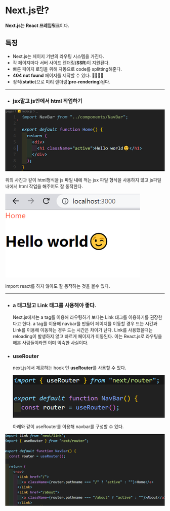 # Next.js란?

**Next.js**는 **React 프레임워크**이다.

## 특징

- Next.js는 페이지 기반의 라우팅 시스템을 가진다.
- 각 페이지마다 서버 사이드 렌더링(**SSR**)이 지원된다.
- 빠른 페이지 로딩을 위해 자동으로 code를 splitting해준다.
- **404 not found** 페이지를 제작할 수 있다. 👍🏻👍🏻
- 정적(**static**)으로 미리 렌더링(**pre-rendering**)된다.

---

- ### jsx말고 js안에서 html 작업하기

![nextjs는 jsx가 필요없다](../img/nextjs_no_jsx.PNG)

위의 사진과 같이 html형식을 js 파일 내에 적는 jsx 파일 형식을 사용하지 않고 js파일 내에서 html 작업을 해주어도 잘 동작한다.

![nextjs](../img/nextjs_no_jsx_2.PNG)

import react를 하지 않아도 잘 동작하는 것을 볼수 있다.

---

- ### a 태그말고 **Link** 태그를 사용해야 좋다.

  Next.js에서는 a tag를 이용해 라우팅하기 보다는 Link 태그를 이용하기를 권장한다고 한다.
  a tag를 이용해 navbar를 만들어 페이지를 이동할 경우 드는 시간과 Link를 이용해 이동하는 경우 드는 시간은 차이가 난다. Link를 사용했을때는 reloading이 발생하지 않고 빠르게 페이지가 이동된다.
  이는 React.js로 라우팅을 해본 사람들이라면 이미 익숙한 사실이다.

- ### useRouter

  next.js에서 제공하는 hook 인 **useRouter**를 사용할 수 있다.

  ![router](../img/nextjs_router.PNG)

  아래와 같이 useRouter를 이용해 navbar를 구성할 수 있다.

![router_2](../img/nextjs_navbar.PNG)
